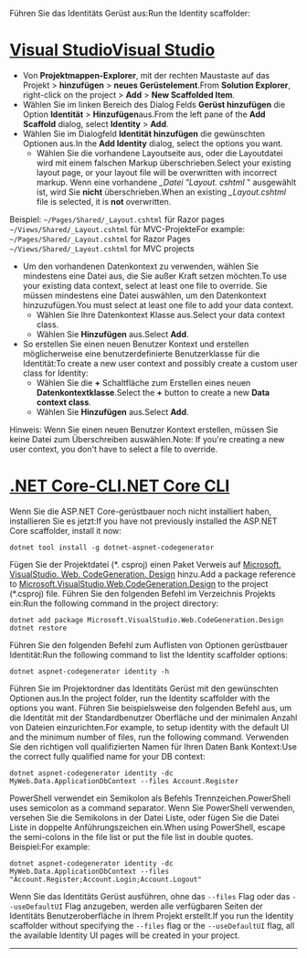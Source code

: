 <span data-ttu-id="af8fc-101">Führen Sie das Identitäts Gerüst aus:</span><span class="sxs-lookup"><span data-stu-id="af8fc-101">Run the Identity scaffolder:</span></span>

# <a name="visual-studiotabvisual-studio"></a>[<span data-ttu-id="af8fc-102">Visual Studio</span><span class="sxs-lookup"><span data-stu-id="af8fc-102">Visual Studio</span></span>](#tab/visual-studio)

* <span data-ttu-id="af8fc-103">Von **Projektmappen-Explorer**, mit der rechten Maustaste auf das Projekt > **hinzufügen** > **neues Gerüstelement**.</span><span class="sxs-lookup"><span data-stu-id="af8fc-103">From **Solution Explorer**, right-click on the project > **Add** > **New Scaffolded Item**.</span></span>
* <span data-ttu-id="af8fc-104">Wählen Sie im linken Bereich des Dialog Felds **Gerüst hinzufügen** die Option **Identität** > **Hinzufügen**aus.</span><span class="sxs-lookup"><span data-stu-id="af8fc-104">From the left pane of the **Add Scaffold** dialog, select **Identity** > **Add**.</span></span>
* <span data-ttu-id="af8fc-105">Wählen Sie im Dialogfeld **Identität hinzufügen** die gewünschten Optionen aus.</span><span class="sxs-lookup"><span data-stu-id="af8fc-105">In the **Add Identity** dialog, select the options you want.</span></span>
  * <span data-ttu-id="af8fc-106">Wählen Sie die vorhandene Layoutseite aus, oder die Layoutdatei wird mit einem falschen Markup überschrieben.</span><span class="sxs-lookup"><span data-stu-id="af8fc-106">Select your existing layout page, or your layout file will be overwritten with incorrect markup.</span></span> <span data-ttu-id="af8fc-107">Wenn eine vorhandene  *\_Datei "Layout. cshtml* " ausgewählt ist, wird Sie **nicht** überschrieben.</span><span class="sxs-lookup"><span data-stu-id="af8fc-107">When an existing *\_Layout.cshtml* file is selected, it is **not** overwritten.</span></span>

 <span data-ttu-id="af8fc-108">Beispiel: `~/Pages/Shared/_Layout.cshtml` für Razor pages `~/Views/Shared/_Layout.cshtml` für MVC-Projekte</span><span class="sxs-lookup"><span data-stu-id="af8fc-108">For example: `~/Pages/Shared/_Layout.cshtml` for Razor Pages `~/Views/Shared/_Layout.cshtml` for MVC projects</span></span>
* <span data-ttu-id="af8fc-109">Um den vorhandenen Datenkontext zu verwenden, wählen Sie mindestens eine Datei aus, die Sie außer Kraft setzen möchten.</span><span class="sxs-lookup"><span data-stu-id="af8fc-109">To use your existing data context, select at least one file to override.</span></span> <span data-ttu-id="af8fc-110">Sie müssen mindestens eine Datei auswählen, um den Datenkontext hinzuzufügen.</span><span class="sxs-lookup"><span data-stu-id="af8fc-110">You must select at least one file to add your data context.</span></span>
  * <span data-ttu-id="af8fc-111">Wählen Sie Ihre Datenkontext Klasse aus.</span><span class="sxs-lookup"><span data-stu-id="af8fc-111">Select your data context class.</span></span>
  * <span data-ttu-id="af8fc-112">Wählen Sie **Hinzufügen** aus.</span><span class="sxs-lookup"><span data-stu-id="af8fc-112">Select **Add**.</span></span>
* <span data-ttu-id="af8fc-113">So erstellen Sie einen neuen Benutzer Kontext und erstellen möglicherweise eine benutzerdefinierte Benutzerklasse für die Identität:</span><span class="sxs-lookup"><span data-stu-id="af8fc-113">To create a new user context and possibly create a custom user class for Identity:</span></span>
  * <span data-ttu-id="af8fc-114">Wählen Sie die **+** Schaltfläche zum Erstellen eines neuen **Datenkontextklasse**.</span><span class="sxs-lookup"><span data-stu-id="af8fc-114">Select the **+** button to create a new **Data context class**.</span></span>
  * <span data-ttu-id="af8fc-115">Wählen Sie **Hinzufügen** aus.</span><span class="sxs-lookup"><span data-stu-id="af8fc-115">Select **Add**.</span></span>

<span data-ttu-id="af8fc-116">Hinweis: Wenn Sie einen neuen Benutzer Kontext erstellen, müssen Sie keine Datei zum Überschreiben auswählen.</span><span class="sxs-lookup"><span data-stu-id="af8fc-116">Note: If you're creating a new user context, you don't have to select a file to override.</span></span>

# <a name="net-core-clitabnetcore-cli"></a>[<span data-ttu-id="af8fc-117">.NET Core-CLI</span><span class="sxs-lookup"><span data-stu-id="af8fc-117">.NET Core CLI</span></span>](#tab/netcore-cli)

<span data-ttu-id="af8fc-118">Wenn Sie die ASP.NET Core-gerüstbauer noch nicht installiert haben, installieren Sie es jetzt:</span><span class="sxs-lookup"><span data-stu-id="af8fc-118">If you have not previously installed the ASP.NET Core scaffolder, install it now:</span></span>

```dotnetcli
dotnet tool install -g dotnet-aspnet-codegenerator
```

<span data-ttu-id="af8fc-119">Fügen Sie der Projektdatei (\*. csproj) einen Paket Verweis auf [Microsoft. VisualStudio. Web. CodeGeneration. Design](https://www.nuget.org/packages/Microsoft.VisualStudio.Web.CodeGeneration.Design/) hinzu.</span><span class="sxs-lookup"><span data-stu-id="af8fc-119">Add a package reference to [Microsoft.VisualStudio.Web.CodeGeneration.Design](https://www.nuget.org/packages/Microsoft.VisualStudio.Web.CodeGeneration.Design/) to the project (\*.csproj) file.</span></span> <span data-ttu-id="af8fc-120">Führen Sie den folgenden Befehl im Verzeichnis Projekts ein:</span><span class="sxs-lookup"><span data-stu-id="af8fc-120">Run the following command in the project directory:</span></span>

```dotnetcli
dotnet add package Microsoft.VisualStudio.Web.CodeGeneration.Design
dotnet restore
```

<span data-ttu-id="af8fc-121">Führen Sie den folgenden Befehl zum Auflisten von Optionen gerüstbauer Identität:</span><span class="sxs-lookup"><span data-stu-id="af8fc-121">Run the following command to list the Identity scaffolder options:</span></span>

```dotnetcli
dotnet aspnet-codegenerator identity -h
```

<span data-ttu-id="af8fc-122">Führen Sie im Projektordner das Identitäts Gerüst mit den gewünschten Optionen aus.</span><span class="sxs-lookup"><span data-stu-id="af8fc-122">In the project folder, run the Identity scaffolder with the options you want.</span></span> <span data-ttu-id="af8fc-123">Führen Sie beispielsweise den folgenden Befehl aus, um die Identität mit der Standardbenutzer Oberfläche und der minimalen Anzahl von Dateien einzurichten.</span><span class="sxs-lookup"><span data-stu-id="af8fc-123">For example, to setup identity with the default UI and the minimum number of files, run the following command.</span></span> <span data-ttu-id="af8fc-124">Verwenden Sie den richtigen voll qualifizierten Namen für Ihren Daten Bank Kontext:</span><span class="sxs-lookup"><span data-stu-id="af8fc-124">Use the correct fully qualified name for your DB context:</span></span>

```dotnetcli
dotnet aspnet-codegenerator identity -dc MyWeb.Data.ApplicationDbContext --files Account.Register
```

<span data-ttu-id="af8fc-125">PowerShell verwendet ein Semikolon als Befehls Trennzeichen.</span><span class="sxs-lookup"><span data-stu-id="af8fc-125">PowerShell uses semicolon as a command separator.</span></span> <span data-ttu-id="af8fc-126">Wenn Sie PowerShell verwenden, versehen Sie die Semikolons in der Datei Liste, oder fügen Sie die Datei Liste in doppelte Anführungszeichen ein.</span><span class="sxs-lookup"><span data-stu-id="af8fc-126">When using PowerShell, escape the semi-colons in the file list or put the file list in double quotes.</span></span> <span data-ttu-id="af8fc-127">Beispiel:</span><span class="sxs-lookup"><span data-stu-id="af8fc-127">For example:</span></span>

```dotnetcli
dotnet aspnet-codegenerator identity -dc MyWeb.Data.ApplicationDbContext --files "Account.Register;Account.Login;Account.Logout"
```

<span data-ttu-id="af8fc-128">Wenn Sie das Identitäts Gerüst ausführen, ohne das `--files` Flag oder das `--useDefaultUI` Flag anzugeben, werden alle verfügbaren Seiten der Identitäts Benutzeroberfläche in Ihrem Projekt erstellt.</span><span class="sxs-lookup"><span data-stu-id="af8fc-128">If you run the Identity scaffolder without specifying the `--files` flag or the `--useDefaultUI` flag, all the available Identity UI pages will be created in your project.</span></span>

---
